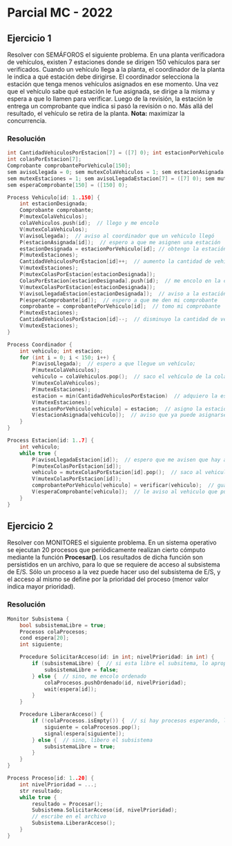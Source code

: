 # Parcial MC - 2022

## Ejercicio 1

Resolver con SEMÁFOROS el siguiente problema. En una planta verificadora de vehículos, existen 7 estaciones donde se dirigen 150 vehículos para ser verificados. Cuando un vehículo llega a la planta, el coordinador de la planta le indica a qué estación debe dirigirse. El coordinador selecciona la estación que tenga menos vehículos asignados en ese momento. Una vez que el vehículo sabe qué estación le fue asignada, se dirige a la misma y espera a que lo llamen para verificar. Luego de la revisión, la estación le entrega un comprobante que indica si pasó la revisión o no. Más allá del resultado, el vehículo se retira de la planta. **Nota:** maximizar la concurrencia.

### Resolución

```c
int CantidadVehiculosPorEstacion[7] = ([7] 0); int estacionPorVehiculo[150] = ([150] -1); int colaVehiculos;
int colasPorEstacion[7];
Comprobante comprobantePorVehiculo[150];
sem avisoLlegada = 0; sem mutexColaVehiculos = 1; sem estacionAsignada[150] = ([150] 0);
sem mutexEstaciones = 1; sem avisoLlegadaEstacion[7] = ([7] 0); sem mutexColasPorEstacion[7] = ([7] 1);
sem esperaComprobante[150] = ([150] 0);

Process Vehiculo[id: 1..150] {
    int estacionDesignada; 
    Comprobante comprobante;
    P(mutexColaVehiculos);
    colaVehiculos.push(id);  // llego y me encolo
    V(mutexColaVehiculos);
    V(avisoLlegada);  // aviso al coordinador que un vehiculo llegó
    P(estacionAsignada[id]);  // espero a que me asignen una estación
    estacionDesignada = estacionPorVehiculo[id]; // obtengo la estación a la que tengo que ir
    P(mutexEstaciones);
    CantidadVehiculosPorEstacion[id]++;  // aumento la cantidad de vehiculos que esperan
    V(mutexEstaciones);
    P(mutexColasPorEstacion[estacionDesignada]);
    ColasPorEstacion[estacionDesignada].push(id);  // me encolo en la cola de mi estacion
    V(mutexColasPorEstacion[estacionDesignada]);
    V(avisoLlegadaEstacion[estacionDesignada]);  // aviso a la estación para que me atienda
    P(esperaComprobante[id]);  // espero a que me den mi comprobante
    comprobante = comprobantePorVehiculo[id];  // tomo mi comprobante
    P(mutexEstaciones);
    CantidadVehiculosPorEstacion[id]--;  // disminuyo la cantidad de vehiculos que esperan
    V(mutexEstaciones);
}

Process Coordinador {
    int vehiculo; int estacion;
    for (int i = 0; i < 150; i++) {
        P(avisoLlegada);  // espero a que llegue un vehículo;
        P(mutexColaVehiculos);
        vehiculo = colaVehiculos.pop();  // saco el vehículo de la cola de espera
        V(mutexColaVehiculos);
        P(mutexEstaciones);
        estacion = min(CantidadVehiculosPorEstacion)  // adquiero la estacion con menos vehiculos
        V(mutexEstaciones);
        estacionPorVehiculo[vehiculo] = estacion;  // asigno la estación
        V(estacionAsignada[vehiculo]);  // aviso que ya puede asignarse la estación
    }
}

Process Estacion[id: 1..7] {
    int vehiculo;
    while true {
        P(avisoLlegadaEstacion[id]);  // espero que me avisen que hay alguien en mi estacion
        P(mutexColasPorEstacion[id]);
        vehiculo = mutexColasPorEstacion[id].pop();  // saco al vehiculo que está esperando
        V(mutexColasPorEstacion[id]);
        comprobantePorVehiculo[vehiculo] = verificar(vehiculo);  // guardo el comprobante generado
        V(esperaComprobante[vehiculo]);  // le aviso al vehiculo que puede retirar el comprobante
    }
}
```

## Ejercicio 2

Resolver con MONITORES el siguiente problema. En un sistema operativo se ejecutan 20 procesos que periódicamente realizan cierto cómputo mediante la función **Procesar()**. Los resultados de dicha función son persistidos en un archivo, para lo que se requiere de acceso al subsistema de E/S. Sólo un proceso a la vez puede hacer uso del subsistema de E/S, y el acceso al mismo se define por la prioridad del proceso (menor valor indica mayor prioridad).

### Resolución

```c
Monitor Subsistema {
    bool subsistemaLibre = true;
    Procesos colaProcesos;
    cond espera[20];
    int siguiente;

    Procedure SolicitarAcceso(id: in int; nivelPrioridad: in int) {
        if (subsistemaLibre) {  // si esta libre el subsitema, lo apropio
            subsistemaLibre = false;
        } else {  // sino, me encolo ordenado
            colaProcesos.pushOrdenado(id, nivelPrioridad);
            wait(espera[id]);
        }
    }

    Procedure LiberarAcceso() {
        if (!colaProcesos.isEmpty()) {  // si hay procesos esperando, le doy paso al siguiente
            siguiente = colaProcesos.pop();
            signal(espera[siguiente]);
        } else {  // sino, libero el subsistema
            subsistemaLibre = true;
        }
    }
}

Process Proceso[id: 1..20] {
    int nivelPrioridad = ...;
    str resultado;
    while true {
        resultado = Procesar();
        Subsistema.SolicitarAcceso(id, nivelPrioridad);
        // escribe en el archivo
        Subsistema.LiberarAcceso();
    }
}
```